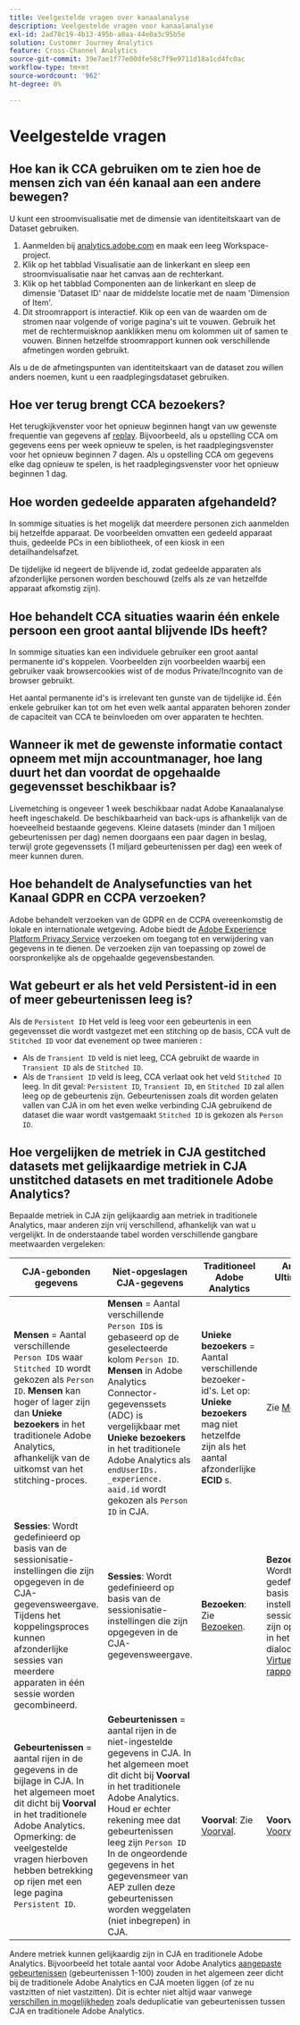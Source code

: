 ```yaml
---
title: Veelgestelde vragen over kanaalanalyse
description: Veelgestelde vragen voor kanaalanalyse
exl-id: 2ad78c19-4b13-495b-a0aa-44e0a3c95b5e
solution: Customer Journey Analytics
feature: Cross-Channel Analytics
source-git-commit: 39e7ae1f77e00dfe58c7f9e9711d18a1cd4fc0ac
workflow-type: tm+mt
source-wordcount: '962'
ht-degree: 0%

---
```


# Veelgestelde vragen

## Hoe kan ik CCA gebruiken om te zien hoe de mensen zich van één kanaal aan een andere bewegen?

U kunt een stroomvisualisatie met de dimensie van identiteitskaart van de Dataset gebruiken.

1. Aanmelden bij [analytics.adobe.com](https://analytics.adobe.com) en maak een leeg Workspace-project.
2. Klik op het tabblad Visualisatie aan de linkerkant en sleep een stroomvisualisatie naar het canvas aan de rechterkant.
3. Klik op het tabblad Componenten aan de linkerkant en sleep de dimensie &#39;Dataset ID&#39; naar de middelste locatie met de naam &#39;Dimension of Item&#39;.
4. Dit stroomrapport is interactief. Klik op een van de waarden om de stromen naar volgende of vorige pagina&#39;s uit te vouwen. Gebruik het met de rechtermuisknop aanklikken menu om kolommen uit of samen te vouwen. Binnen hetzelfde stroomrapport kunnen ook verschillende afmetingen worden gebruikt.

Als u de de afmetingspunten van identiteitskaart van de dataset zou willen anders noemen, kunt u een raadplegingsdataset gebruiken.

## Hoe ver terug brengt CCA bezoekers?

Het terugkijkvenster voor het opnieuw beginnen hangt van uw gewenste frequentie van gegevens af [replay](replay.md). Bijvoorbeeld, als u opstelling CCA om gegevens eens per week opnieuw te spelen, is het raadplegingsvenster voor het opnieuw beginnen 7 dagen. Als u opstelling CCA om gegevens elke dag opnieuw te spelen, is het raadplegingsvenster voor het opnieuw beginnen 1 dag.

## Hoe worden gedeelde apparaten afgehandeld?

In sommige situaties is het mogelijk dat meerdere personen zich aanmelden bij hetzelfde apparaat. De voorbeelden omvatten een gedeeld apparaat thuis, gedeelde PCs in een bibliotheek, of een kiosk in een detailhandelsafzet.

De tijdelijke id negeert de blijvende id, zodat gedeelde apparaten als afzonderlijke personen worden beschouwd (zelfs als ze van hetzelfde apparaat afkomstig zijn).

## Hoe behandelt CCA situaties waarin één enkele persoon een groot aantal blijvende IDs heeft?

In sommige situaties kan een individuele gebruiker een groot aantal permanente id&#39;s koppelen. Voorbeelden zijn voorbeelden waarbij een gebruiker vaak browsercookies wist of de modus Private/Incognito van de browser gebruikt.

Het aantal permanente id&#39;s is irrelevant ten gunste van de tijdelijke id. Één enkele gebruiker kan tot om het even welk aantal apparaten behoren zonder de capaciteit van CCA te beïnvloeden om over apparaten te hechten.

## Wanneer ik met de gewenste informatie contact opneem met mijn accountmanager, hoe lang duurt het dan voordat de opgehaalde gegevensset beschikbaar is?

Livemetching is ongeveer 1 week beschikbaar nadat Adobe Kanaalanalyse heeft ingeschakeld. De beschikbaarheid van back-ups is afhankelijk van de hoeveelheid bestaande gegevens. Kleine datasets (minder dan 1 miljoen gebeurtenissen per dag) nemen doorgaans een paar dagen in beslag, terwijl grote gegevenssets (1 miljard gebeurtenissen per dag) een week of meer kunnen duren.

## Hoe behandelt de Analysefuncties van het Kanaal GDPR en CCPA verzoeken?

Adobe behandelt verzoeken van de GDPR en de CCPA overeenkomstig de lokale en internationale wetgeving. Adobe biedt de [Adobe Experience Platform Privacy Service](https://experienceleague.adobe.com/docs/experience-platform/privacy/home.html) verzoeken om toegang tot en verwijdering van gegevens in te dienen. De verzoeken zijn van toepassing op zowel de oorspronkelijke als de opgehaalde gegevensbestanden.

## Wat gebeurt er als het veld Persistent-id in een of meer gebeurtenissen leeg is?

Als de `Persistent ID` Het veld is leeg voor een gebeurtenis in een gegevensset die wordt vastgezet met een stitching op de basis, CCA vult de `Stitched ID` voor dat evenement op twee manieren :
* Als de `Transient ID` veld is niet leeg, CCA gebruikt de waarde in `Transient ID` als de `Stitched ID`.
* Als de `Transient ID` veld is leeg, CCA verlaat ook het veld `Stitched ID` leeg. In dit geval: `Persistent ID`, `Transient ID`, en `Stitched ID` zal allen leeg op de gebeurtenis zijn. Gebeurtenissen zoals dit worden gelaten vallen van CJA in om het even welke verbinding CJA gebruikend de dataset die waar wordt vastgemaakt `Stitched ID` is gekozen als `Person ID`.

## Hoe vergelijken de metriek in CJA gestitched datasets met gelijkaardige metriek in CJA unstitched datasets en met traditionele Adobe Analytics?

Bepaalde metriek in CJA zijn gelijkaardig aan metriek in traditionele Analytics, maar anderen zijn vrij verschillend, afhankelijk van wat u vergelijkt. In de onderstaande tabel worden verschillende gangbare meetwaarden vergeleken:

| **CJA-gebonden gegevens** | **Niet-opgeslagen CJA-gegevens** | **Traditioneel Adobe Analytics** | **Analytics Ultimate met CDA** |
| ----- | ----- | ----- | ----- |
| **Mensen** = Aantal verschillende `Person ID`s waar `Stitched ID` wordt gekozen als `Person ID`. **Mensen** kan hoger of lager zijn dan **Unieke bezoekers** in het traditionele Adobe Analytics, afhankelijk van de uitkomst van het stitching-proces. | **Mensen** = Aantal verschillende `Person ID`s is gebaseerd op de geselecteerde kolom `Person ID`. **Mensen** in Adobe Analytics Connector-gegevenssets (ADC) is vergelijkbaar met **Unieke bezoekers** in het traditionele Adobe Analytics als `endUserIDs. _experience. aaid.id` wordt gekozen als `Person ID` in CJA. | **Unieke bezoekers** = Aantal verschillende bezoeker-id&#39;s. Let op: **Unieke bezoekers** mag niet hetzelfde zijn als het aantal afzonderlijke **ECID** s. | Zie [Mensen](https://experienceleague.adobe.com/docs/analytics/components/metrics/people.html). |
| **Sessies**: Wordt gedefinieerd op basis van de sessionisatie-instellingen die zijn opgegeven in de CJA-gegevensweergave. Tijdens het koppelingsproces kunnen afzonderlijke sessies van meerdere apparaten in één sessie worden gecombineerd. | **Sessies**: Wordt gedefinieerd op basis van de sessionisatie-instellingen die zijn opgegeven in de CJA-gegevensweergave. | **Bezoeken**: Zie [Bezoeken](https://experienceleague.adobe.com/docs/analytics/components/metrics/visits.html). | **Bezoeken**: Wordt gedefinieerd op basis van de instellingen voor sessionisatie die zijn opgegeven in het dialoogvenster [Virtuele CDA-rapportenpakket](https://experienceleague.adobe.com/docs/analytics/components/cda/setup.html). |
| **Gebeurtenissen** = aantal rijen in de gegevens in de bijlage in CJA. In het algemeen moet dit dicht bij **Voorval** in het traditionele Adobe Analytics. Opmerking: de veelgestelde vragen hierboven hebben betrekking op rijen met een lege pagina `Persistent ID`. | **Gebeurtenissen** = aantal rijen in de niet-ingestelde gegevens in CJA. In het algemeen moet dit dicht bij **Voorval** in het traditionele Adobe Analytics. Houd er echter rekening mee dat gebeurtenissen leeg zijn `Person ID` In de ongeordende gegevens in het gegevensmeer van AEP zullen deze gebeurtenissen worden weggelaten (niet inbegrepen) in CJA. | **Voorval**: Zie [Voorval](https://experienceleague.adobe.com/docs/analytics/components/metrics/occurrences.html). | **Voorval**: Zie [Voorval](https://experienceleague.adobe.com/docs/analytics/components/metrics/occurrences.html). |

Andere metriek kunnen gelijkaardig zijn in CJA en traditionele Adobe Analytics. Bijvoorbeeld het totale aantal voor Adobe Analytics [aangepaste gebeurtenissen](https://experienceleague.adobe.com/docs/analytics/components/metrics/custom-events.html) (gebeurtenissen 1-100) zouden in het algemeen zeer dicht bij de traditionele Adobe Analytics en CJA moeten liggen (of ze nu vastzitten of niet vastzitten). Dit is echter niet altijd waar vanwege [verschillen in mogelijkheden](https://experienceleague.adobe.com/docs/analytics-platform/using/cja-overview/cja-aa.html)  zoals deduplicatie van gebeurtenissen tussen CJA en traditionele Adobe Analytics.
